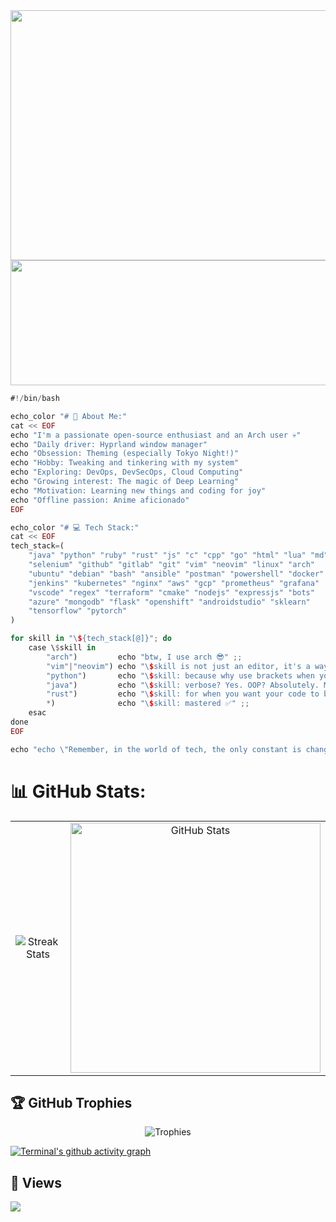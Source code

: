 <div align="center">
<img src="https://github.com/user-attachments/assets/bde19232-a105-44b7-a5e1-68c464e0a9fc" width="800" height="400">
</div>

<div>
<img src="https://github.com/user-attachments/assets/3d56c10a-3eda-4f24-be24-0f04f8e1a9c2" width="800" height="200">
</div>

```rust
#!/bin/bash

echo_color "# 💫 About Me:"
cat << EOF
echo "I'm a passionate open-source enthusiast and an Arch user 💀"
echo "Daily driver: Hyprland window manager"
echo "Obsession: Theming (especially Tokyo Night!)"
echo "Hobby: Tweaking and tinkering with my system"
echo "Exploring: DevOps, DevSecOps, Cloud Computing"
echo "Growing interest: The magic of Deep Learning"
echo "Motivation: Learning new things and coding for joy"
echo "Offline passion: Anime aficionado"
EOF

echo_color "# 💻 Tech Stack:"
cat << EOF
tech_stack=(
    "java" "python" "ruby" "rust" "js" "c" "cpp" "go" "html" "lua" "md"
    "selenium" "github" "gitlab" "git" "vim" "neovim" "linux" "arch"
    "ubuntu" "debian" "bash" "ansible" "postman" "powershell" "docker"
    "jenkins" "kubernetes" "nginx" "aws" "gcp" "prometheus" "grafana"
    "vscode" "regex" "terraform" "cmake" "nodejs" "expressjs" "bots"
    "azure" "mongodb" "flask" "openshift" "androidstudio" "sklearn"
    "tensorflow" "pytorch"
)

for skill in "\${tech_stack[@]}"; do
    case \$skill in
        "arch")         echo "btw, I use arch 😎" ;;
        "vim"|"neovim") echo "\$skill is not just an editor, it's a way of life 🖥️" ;;
        "python")       echo "\$skill: because why use brackets when you can use whitespace? 🐍" ;;
        "java")         echo "\$skill: verbose? Yes. OOP? Absolutely. My first love? Always. ☕" ;;
        "rust")         echo "\$skill: for when you want your code to be as robust as your coffee ⚙️" ;;
        *)              echo "\$skill: mastered ✅" ;;
    esac
done
EOF

echo "echo \"Remember, in the world of tech, the only constant is change... and my love for Arch! 💘\""
```


# 📊 GitHub Stats:

<div align="center">
  <table>
    <tr>
      <td align="center">
        <img src="https://github-readme-streak-stats.herokuapp.com/?user=terminal127&theme=tokyonight" alt="Streak Stats"/>
      </td>
      <td align="center">      
        <img src="https://github-readme-stats.vercel.app/api?username=Terminal127&theme=tokyonight&hide_border=false&include_all_commits=false&count_private=true" width="400" alt="GitHub Stats"/>
      </td>
    </tr>
  </table>
</div>



## 🏆 GitHub Trophies
<div align="center">
 <img src="https://github-profile-trophy.vercel.app/?username=Terminal127&theme=tokyonight&no-frame=false&no-bg=true&margin-w=4" alt="Trophies"/>
</div>

[![Terminal's github activity graph](https://github-readme-activity-graph.vercel.app/graph?username=terminal127&theme=tokyo-night&area=true)](https://github.com/Ashutosh00710/github-readme-activity-graph)

## 👀 Views
[![](https://visitcount.itsvg.in/api?id=Terminal127&icon=2&color=8)](https://visitcount.itsvg.in)





<!-- Proudly created with GPRM ( https://gprm.itsvg.in ) -->

